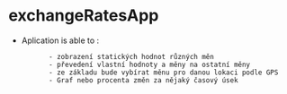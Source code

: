 # exchangeRatesApp

- Aplication is able to :

```
          - zobrazení statických hodnot různých měn
          - převedení vlastní hodnoty a měny na ostatní měny
          - ze základu bude vybírat měnu pro danou lokaci podle GPS
          - Graf nebo procenta změn za nějaký časový úsek
```
